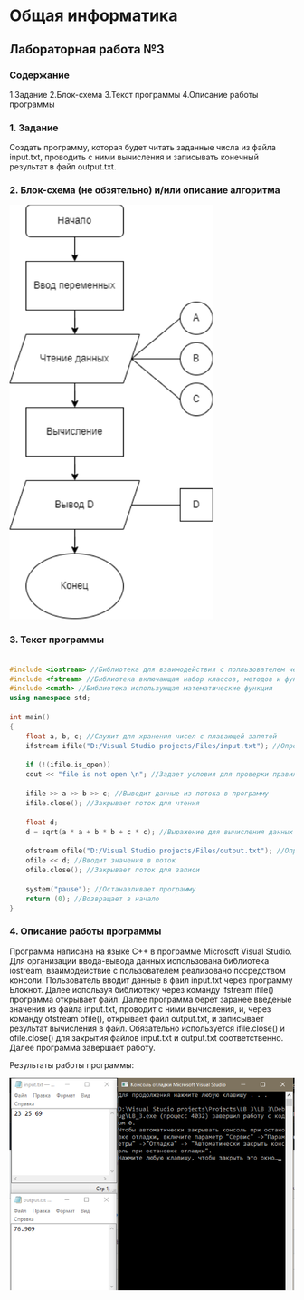 # Общая информатика

## Лабораторная работа №3

### Содержание

1.Задание
2.Блок-схема
3.Текст программы
4.Описание работы программы

### 1. Задание

Создать программу, которая будет читать заданные числа из файла input.txt, проводить с ними вычисления и записывать конечный результат в файл output.txt. 

### 2. Блок-схема (не обзятельно) и/или описание алгоритма

![image](https://github.com/OlegRmak/Group_2105/blob/main/%D0%9E%D0%98%20%D0%9B%D0%A0/Pictures/%D0%9B%D0%913_1.png)

### 3. Текст программы

```c++

#include <iostream> //Библиотека для взаимодействия с полльзователем через консоль
#include <fstream> //Библиотека включающая набор классов, методов и функций, которые предоставляют интерфейс для чтения/записи данных из/в файл.
#include <cmath> //Библиотека использующая математические функции
using namespace std;

int main() 
{
	float a, b, c; //Служит для хранения чисел с плавающей запятой
	ifstream ifile("D:/Visual Studio projects/Files/input.txt"); //Определяет поток, который используется для последовательного чтения

	if (!(ifile.is_open))
	cout << "file is not open \n"; //Задает условия для проверки правильности открытия файла

	ifile >> a >> b >> c; //Выводит данные из потока в программу
	ifile.close(); //Закрывает поток для чтения
	
	float d; 
	d = sqrt(a * a + b * b + c * c); //Выражение для вычисления данных
	
	ofstream ofile("D:/Visual Studio projects/Files/output.txt"); //Определяет поток, который используется для последовательной записи 
	ofile << d; //Вводит значения в поток
	ofile.close(); //Закрывает поток для записи

	system("pause"); //Останавливает программу
	return (0); //Возвращает в начало
}

```

### 4. Описание работы программы

Программа написана на языке C++ в программе Microsoft Visual Studio. Для организации ввода-вывода данных использована библиотека iostream, взаимодействие с пользователем реализовано посредством консоли. Пользователь вводит данные в фаил input.txt через программу Блокнот. Далее используя библиотеку <fstream> через команду ifstream ifile() программа открывает файл. Далее программа берет заранее введеные значения из файла input.txt, проводит с ними вычисления, и, через команду ofstream ofile(), открывает файл output.txt, и записывает результат вычисления в файл. Обязательно используется ifile.close() и ofile.close() для закрытия файлов input.txt и output.txt соответственно. Далее программа завершает работу.

Результаты работы программы:

![image](https://github.com/OlegRmak/Group_2105/blob/main/%D0%9E%D0%98%20%D0%9B%D0%A0/Pictures/%D0%9B%D0%913_2.png)
